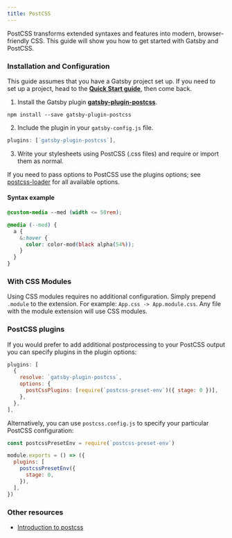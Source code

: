 ```yaml
---
title: PostCSS
---
```


PostCSS transforms extended syntaxes and features into modern, browser-friendly CSS. This guide will show you how to get started with Gatsby and PostCSS.

### Installation and Configuration

This guide assumes that you have a Gatsby project set up. If you need to set up a project, head to the [**Quick Start guide**](/docs), then come back.

1.  Install the Gatsby plugin [**gatsby-plugin-postcss**](https://github.com/gatsbyjs/gatsby/tree/master/packages/gatsby-plugin-postcss).

`npm install --save gatsby-plugin-postcss`

2.  Include the plugin in your `gatsby-config.js` file.

```javascript:title=gatsby-config.js
plugins: [`gatsby-plugin-postcss`],
```

3.  Write your stylesheets using PostCSS (.css files) and require or import them as normal.

If you need to pass options to PostCSS use the plugins options; see [postcss-loader](https://github.com/postcss/postcss-loader) for all available options.

#### Syntax example

```css
@custom-media --med (width <= 50rem);

@media (--med) {
  a {
    &:hover {
      color: color-mod(black alpha(54%));
    }
  }
}
```

### With CSS Modules

Using CSS modules requires no additional configuration. Simply prepend `.module` to the extension. For example: `App.css -> App.module.css`. Any file with the module extension will use CSS modules.

### PostCSS plugins

If you would prefer to add additional postprocessing to your PostCSS output you can specify plugins in the plugin options:

```javascript:title=gatsby-config.js
plugins: [
  {
    resolve: `gatsby-plugin-postcss`,
    options: {
      postCssPlugins: [require(`postcss-preset-env`)({ stage: 0 })],
    },
  },
],
```

Alternatively, you can use `postcss.config.js` to specify your particular PostCSS configuration:

```javascript:title=postcss.config.js
const postcssPresetEnv = require(`postcss-preset-env`)

module.exports = () => ({
  plugins: [
    postcssPresetEnv({
      stage: 0,
    }),
  ],
})
```

### Other resources

- [Introduction to postcss](https://www.smashingmagazine.com/2015/12/introduction-to-postcss/)

